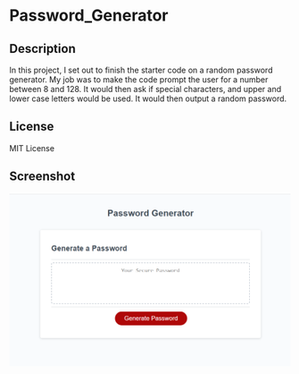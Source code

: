 # Password_Generator

## Description
In this project, I set out to finish the starter code on a random password generator. My job was to make the code prompt the user for a number between 8 and 128. It would then ask if special characters, and upper and lower case letters would be used. It would then output a random password.

## License

MIT License

## Screenshot

![Alt text](images/Password.png)
